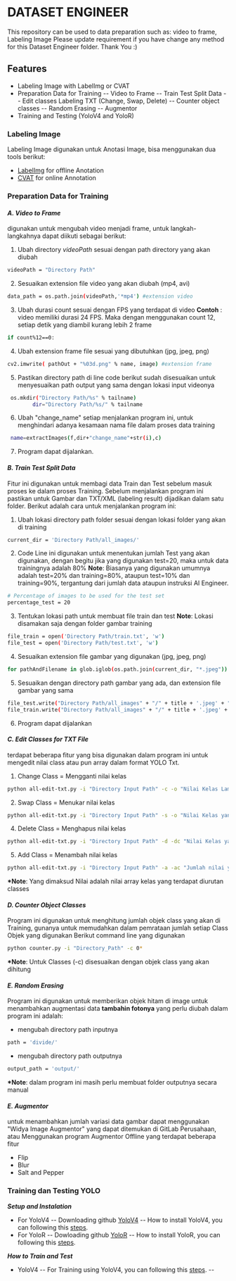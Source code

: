 # DATASET ENGINEER

This repository can be used to data preparation such as: video to frame, Labeling Image  Please update requirement if you have change any method for this Dataset Engineer folder. Thank You :)

## Features
- Labeling Image with LabelImg or CVAT
- Preparation Data for Training 
-- Video to Frame 
-- Train Test Split Data
-- Edit classes Labeling TXT (Change, Swap, Delete)
-- Counter object classes
-- Random Erasing
-- Augmentor 
- Training and Testing (YoloV4 and YoloR)

### Labeling Image 
Labeling Image digunakan untuk Anotasi Image, bisa menggunakan dua tools berikut:
- [LabelImg](https://github.com/tzutalin/labelImg) for offline Anotation
- [CVAT]() for online Annotation

### Preparation Data for Training
#### _A. Video to Frame_
digunakan untuk mengubah video menjadi frame, untuk langkah-langkahnya dapat diikuti sebagai berikut: 
1. Ubah directory _videoPath_ sesuai dengan path directory yang akan diubah 
```sh
videoPath = "Directory Path"
```
2. Sesuaikan extension file video yang akan diubah (mp4, avi) 
```sh
data_path = os.path.join(videoPath,'*mp4') #extension video
```
3. Ubah durasi count sesuai dengan FPS yang terdapat di video
__Contoh__ : video memiliki durasi 24 FPS. Maka dengan menggunakan count 12, setiap detik yang diambil kurang lebih 2 frame 
```sh
if count%12==0:
```
4. Ubah extension frame file sesuai yang dibutuhkan (jpg, jpeg, png)
```sh
cv2.imwrite( pathOut + "%03d.png" % name, image) #extension frame 
```
5. Pastikan directory path di line code berikut sudah disesuaikan untuk menyesuaikan path output yang sama dengan lokasi input videonya
```sh
 os.mkdir("Directory Path/%s" % tailname)
        dir="Directory Path/%s/" % tailname
```
6. Ubah "change_name" setiap menjalankan program ini, untuk menghindari adanya kesamaan nama file dalam proses data training
```sh
 name=extractImages(f,dir+"change_name"+str(i),c)
```
7. Program dapat dijalankan.

#### _B. Train Test Split Data_
Fitur ini digunakan untuk membagi data Train dan Test sebelum masuk proses ke dalam proses Training. Sebelum menjalankan program ini pastikan untuk Gambar dan TXT/XML (labeling result) dijadikan dalam satu folder.
Berikut adalah cara untuk menjalankan program ini:
1. Ubah lokasi directory path folder sesuai dengan lokasi folder yang akan di training
```sh
current_dir = 'Directory Path/all_images/'
```
2. Code Line ini digunakan untuk menentukan jumlah Test yang akan digunakan, dengan begitu jika yang digunakan test=20, maka untuk data trainingnya adalah 80%
__Note__: Biasanya yang digunakan umumnya adalah test=20% dan training=80%, ataupun test=10% dan training=90%, tergantung dari jumlah data ataupun instruksi AI Engineer.
```sh
# Percentage of images to be used for the test set
percentage_test = 20
```
3. Tentukan lokasi path untuk membuat file train dan test 
__Note__: Lokasi disamakan saja dengan folder gambar training
```sh
file_train = open('Directory Path/train.txt', 'w')
file_test = open('Directory Path/test.txt', 'w')
```
4. Sesuaikan extension file gambar yang digunakan (jpg, jpeg, png)
```sh
for pathAndFilename in glob.iglob(os.path.join(current_dir, "*.jpeg")):
```
5. Sesuaikan dengan directory path gambar yang ada, dan extension file gambar yang sama 
```sh
file_test.write("Directory Path/all_images" + "/" + title + '.jpeg' + "\n")
file_train.write("Directory Path/all_images" + "/" + title + '.jpeg' + "\n")
```
6. Program dapat dijalankan 

#### _C. Edit Classes for TXT File_
terdapat beberapa fitur yang bisa digunakan dalam program ini untuk mengedit nilai class atau pun array dalam format YOLO Txt. 
1. Change Class = Mengganti nilai kelas 
```sh
python all-edit-txt.py -i "Directory Input Path" -c -o "Nilai Kelas Lama" -n "Nilai Kelas Baru"
```
2. Swap Class = Menukar nilai kelas
```sh
python all-edit-txt.py -i "Directory Input Path" -s -o "Nilai Kelas yang akan ditukar" -n "Dengan Nilai yang baru akan ditukar"
```
4. Delete Class = Menghapus nilai kelas
```sh
python all-edit-txt.py -i "Directory Input Path" -d -dc "Nilai Kelas yang akan dihapus" 
```
5. Add Class = Menambah nilai kelas 
```sh
python all-edit-txt.py -i "Directory Input Path" -a -ac "Jumlah nilai yang akan ditambahkan"
```
__*Note__: Yang dimaksud Nilai adalah nilai array kelas yang terdapat diurutan classes


#### _D. Counter Object Classes_
Program ini digunakan untuk menghitung jumlah objek class yang akan di Training, gunanya untuk memudahkan dalam pemrataan jumlah setiap Class Objek yang digunakan 
Berikut command line yang digunakan 
```sh
python counter.py -i "Directory_Path" -c 0*
```
__*Note__: Untuk Classes (-c) disesuaikan dengan objek class yang akan dihitung

#### _E. Random Erasing_
Program ini digunakan untuk memberikan objek hitam di image untuk menambahkan augmentasi data 
**tambahin fotonya**
yang perlu diubah dalam program ini adalah:
- mengubah directory path inputnya 
```sh
path = 'divide/'
```
- mengubah directory path outputnya 
```sh
output_path = 'output/'
```
__*Note__: dalam program ini masih perlu membuat folder outputnya secara manual 

#### _E. Augmentor_
untuk menambahkan jumlah variasi data gambar dapat menggunakan "Widya Image Augmentor" yang dapat ditemukan di GitLab Perusahaan, atau
Menggunakan program Augmentor Offline yang terdapat beberapa fitur 
- Flip
- Blur
- Salt and Pepper


### Training dan Testing YOLO 
___Setup and Instalation___
- For YoloV4 
-- Downloading github [YoloV4](https://github.com/AlexeyAB/darknet.git)
-- How to install YoloV4, you can following this [steps](https://robocademy.com/2020/05/01/a-gentle-introduction-to-yolo-v4-for-object-detection-in-ubuntu-20-04/).
- For YoloR 
-- Dowloading github [YoloR](https://github.com/WongKinYiu/yolor.git)
-- How to install YoloR, you can following this [steps](https://blog.roboflow.com/train-yolor-on-a-custom-dataset/).

___How to Train and Test___
- YoloV4 
-- For Training using YoloV4, you can following this [steps](https://github.com/AlexeyAB/darknet#how-to-train-to-detect-your-custom-objects).
-- 


